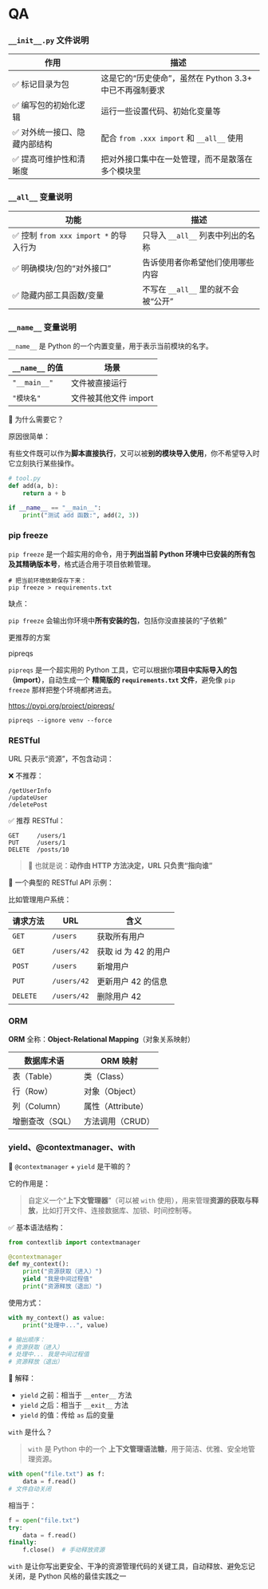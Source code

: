# QA

###  `__init__.py` 文件说明

| 作用                         | 描述                                                    |
| ---------------------------- | ------------------------------------------------------- |
| ✅ 标记目录为包               | 这是它的“历史使命”，虽然在 Python 3.3+ 中已不再强制要求 |
| ✅ 编写包的初始化逻辑         | 运行一些设置代码、初始化变量等                          |
| ✅ 对外统一接口、隐藏内部结构 | 配合 `from .xxx import` 和 `__all__` 使用               |
| ✅ 提高可维护性和清晰度       | 把对外接口集中在一处管理，而不是散落在多个模块里        |



### `__all__` 变量说明

| 功能                                  | 描述                                |
| ------------------------------------- | ----------------------------------- |
| ✅ 控制 `from xxx import *` 的导入行为 | 只导入 `__all__` 列表中列出的名称   |
| ✅ 明确模块/包的“对外接口”             | 告诉使用者你希望他们使用哪些内容    |
| ✅ 隐藏内部工具函数/变量               | 不写在 `__all__` 里的就不会被“公开” |



### `__name__` 变量说明

`__name__` 是 Python 的一个内置变量，用于表示当前模块的名字。

| `__name__` 的值 | 场景                  |
| --------------- | --------------------- |
| `"__main__"`    | 文件被直接运行        |
| `"模块名"`      | 文件被其他文件 import |

🤔 为什么需要它？

原因很简单：

有些文件既可以作为**脚本直接执行**，又可以被**别的模块导入使用**，你不希望导入时它立刻执行某些操作。

```python
# tool.py
def add(a, b):
    return a + b

if __name__ == "__main__":
    print("测试 add 函数:", add(2, 3))
```





### pip freeze

`pip freeze` 是一个超实用的命令，用于**列出当前 Python 环境中已安装的所有包及其精确版本号**，格式适合用于项目依赖管理。

```
# 把当前环境依赖保存下来：
pip freeze > requirements.txt
```

缺点：

`pip freeze` 会输出你环境中**所有安装的包**，包括你没直接装的“子依赖”



更推荐的方案

pipreqs

`pipreqs` 是一个超实用的 Python 工具，它可以根据你**项目中实际导入的包（import）**，自动生成一个 **精简版的 `requirements.txt` 文件**，避免像 `pip freeze` 那样把整个环境都拷进去。

https://pypi.org/project/pipreqs/

```
pipreqs --ignore venv --force
```



### RESTful 

URL 只表示“资源”，不包含动词：

❌ 不推荐：

```
/getUserInfo
/updateUser
/deletePost
```

✅ 推荐 RESTful：

```
GET     /users/1
PUT     /users/1
DELETE  /posts/10
```

> 🚩 也就是说：**动作由 HTTP 方法决定，URL 只负责“指向谁”**



🔧 一个典型的 RESTful API 示例：

比如管理用户系统：

| 请求方法 | URL         | 含义                 |
| -------- | ----------- | -------------------- |
| `GET`    | `/users`    | 获取所有用户         |
| `GET`    | `/users/42` | 获取 id 为 42 的用户 |
| `POST`   | `/users`    | 新增用户             |
| `PUT`    | `/users/42` | 更新用户 42 的信息   |
| `DELETE` | `/users/42` | 删除用户 42          |





### ORM

**ORM** 全称：**Object-Relational Mapping**（对象关系映射）

| 数据库术语      | ORM 映射          |
| --------------- | ----------------- |
| 表（Table）     | 类（Class）       |
| 行（Row）       | 对象（Object）    |
| 列（Column）    | 属性（Attribute） |
| 增删查改（SQL） | 方法调用（CRUD）  |



### yield、@contextmanager、with

🎯 `@contextmanager` + `yield` 是干嘛的？

它的作用是：

> 自定义一个“**上下文管理器**”（可以被 `with` 使用），用来管理**资源的获取与释放**，比如打开文件、连接数据库、加锁、时间控制等。

✅ 基本语法结构：

```python
from contextlib import contextmanager

@contextmanager
def my_context():
    print("资源获取（进入）")
    yield "我是中间过程值"
    print("资源释放（退出）")
```

使用方式：

```python
with my_context() as value:
    print("处理中...", value)

# 输出顺序：
# 资源获取（进入）
# 处理中... 我是中间过程值
# 资源释放（退出）
```

🧠 解释：

- `yield` 之前：相当于 `__enter__` 方法
- `yield` 之后：相当于 `__exit__` 方法
- `yield` 的值：传给 `as` 后的变量



`with` 是什么？

> `with` 是 Python 中的一个 **上下文管理语法糖**，用于简洁、优雅、安全地管理资源。

```python
with open("file.txt") as f:
    data = f.read()
# 文件自动关闭
```

相当于：

```python
f = open("file.txt")
try:
    data = f.read()
finally:
    f.close()  # 手动释放资源
```

`with` 是让你写出更安全、干净的资源管理代码的关键工具，自动释放、避免忘记关闭，是 Python 风格的最佳实践之一 
